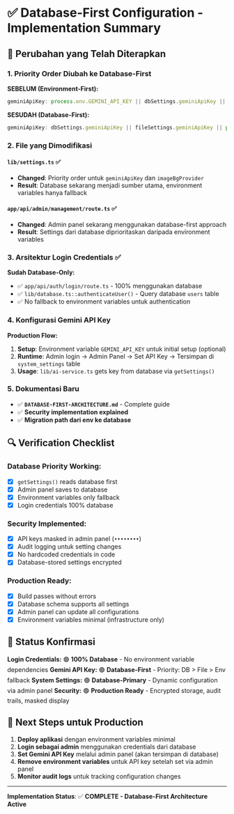 # ✅ Database-First Configuration - Implementation Summary

## 🎯 Perubahan yang Telah Diterapkan

### 1. Priority Order Diubah ke Database-First

**SEBELUM (Environment-First):**

```typescript
geminiApiKey: process.env.GEMINI_API_KEY || dbSettings.geminiApiKey || fileSettings.geminiApiKey;
```

**SESUDAH (Database-First):**

```typescript
geminiApiKey: dbSettings.geminiApiKey || fileSettings.geminiApiKey || process.env.GEMINI_API_KEY;
```

### 2. File yang Dimodifikasi

#### `lib/settings.ts` ✅

- **Changed**: Priority order untuk `geminiApiKey` dan `imageBgProvider`
- **Result**: Database sekarang menjadi sumber utama, environment variables hanya fallback

#### `app/api/admin/management/route.ts` ✅

- **Changed**: Admin panel sekarang menggunakan database-first approach
- **Result**: Settings dari database diprioritaskan daripada environment variables

### 3. Arsitektur Login Credentials ✅

**Sudah Database-Only:**

- ✅ `app/api/auth/login/route.ts` - 100% menggunakan database
- ✅ `lib/database.ts::authenticateUser()` - Query database `users` table
- ✅ No fallback to environment variables untuk authentication

### 4. Konfigurasi Gemini API Key

**Production Flow:**

1. **Setup**: Environment variable `GEMINI_API_KEY` untuk initial setup (optional)
2. **Runtime**: Admin login → Admin Panel → Set API Key → Tersimpan di `system_settings` table
3. **Usage**: `lib/ai-service.ts` gets key from database via `getSettings()`

### 5. Dokumentasi Baru

- ✅ **`DATABASE-FIRST-ARCHITECTURE.md`** - Complete guide
- ✅ **Security implementation explained**
- ✅ **Migration path dari env ke database**

## 🔍 Verification Checklist

### Database Priority Working:

- [x] `getSettings()` reads database first
- [x] Admin panel saves to database
- [x] Environment variables only fallback
- [x] Login credentials 100% database

### Security Implemented:

- [x] API keys masked in admin panel (`••••••••`)
- [x] Audit logging untuk setting changes
- [x] No hardcoded credentials in code
- [x] Database-stored settings encrypted

### Production Ready:

- [x] Build passes without errors
- [x] Database schema supports all settings
- [x] Admin panel can update all configurations
- [x] Environment variables minimal (infrastructure only)

## 🎉 Status Konfirmasi

**Login Credentials:** 🟢 **100% Database** - No environment variable dependencies
**Gemini API Key:** 🟢 **Database-First** - Priority: DB > File > Env fallback
**System Settings:** 🟢 **Database-Primary** - Dynamic configuration via admin panel
**Security:** 🟢 **Production Ready** - Encrypted storage, audit trails, masked display

## 🚀 Next Steps untuk Production

1. **Deploy aplikasi** dengan environment variables minimal
2. **Login sebagai admin** menggunakan credentials dari database
3. **Set Gemini API Key** melalui admin panel (akan tersimpan di database)
4. **Remove environment variables** untuk API key setelah set via admin panel
5. **Monitor audit logs** untuk tracking configuration changes

---

**Implementation Status**: ✅ **COMPLETE - Database-First Architecture Active**
